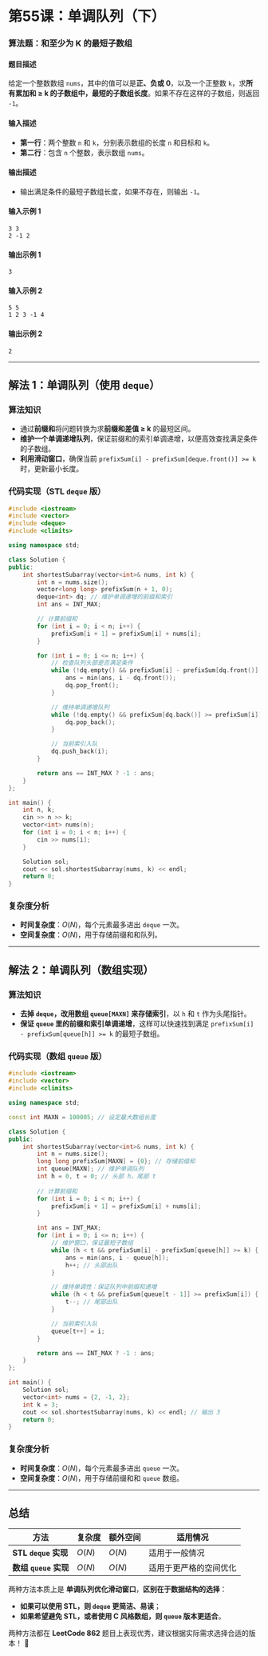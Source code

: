 # 第55课：单调队列（下）

### **算法题：和至少为 K 的最短子数组**

#### **题目描述**

给定一个整数数组 `nums`，其中的值可以是**正、负或 0**，以及一个正整数 `k`，求**所有累加和 ≥ k 的子数组中，最短的子数组长度**。如果不存在这样的子数组，则返回 `-1`。

#### **输入描述**

- **第一行**：两个整数 `n` 和 `k`，分别表示数组的长度 `n` 和目标和 `k`。
- **第二行**：包含 `n` 个整数，表示数组 `nums`。

#### **输出描述**

- 输出满足条件的最短子数组长度，如果不存在，则输出 `-1`。

#### **输入示例 1**

```
3 3
2 -1 2
```

#### **输出示例 1**

```
3
```

#### **输入示例 2**

```
5 5
1 2 3 -1 4
```

#### **输出示例 2**

```
2
```

------

## **解法 1：单调队列（使用 `deque`）**

### **算法知识**

- 通过**前缀和**将问题转换为求**前缀和差值 ≥ k** 的最短区间。
- **维护一个单调递增队列**，保证前缀和的索引单调递增，以便高效查找满足条件的子数组。
- **利用滑动窗口**，确保当前 `prefixSum[i] - prefixSum[deque.front()] >= k` 时，更新最小长度。

### **代码实现（STL `deque` 版）**

```cpp
#include <iostream>
#include <vector>
#include <deque>
#include <climits>

using namespace std;

class Solution {
public:
    int shortestSubarray(vector<int>& nums, int k) {
        int n = nums.size();
        vector<long long> prefixSum(n + 1, 0);
        deque<int> dq; // 维护单调递增的前缀和索引
        int ans = INT_MAX;

        // 计算前缀和
        for (int i = 0; i < n; i++) {
            prefixSum[i + 1] = prefixSum[i] + nums[i];
        }

        for (int i = 0; i <= n; i++) {
            // 检查队列头部是否满足条件
            while (!dq.empty() && prefixSum[i] - prefixSum[dq.front()] >= k) {
                ans = min(ans, i - dq.front());
                dq.pop_front();
            }

            // 维持单调递增队列
            while (!dq.empty() && prefixSum[dq.back()] >= prefixSum[i]) {
                dq.pop_back();
            }

            // 当前索引入队
            dq.push_back(i);
        }

        return ans == INT_MAX ? -1 : ans;
    }
};

int main() {
    int n, k;
    cin >> n >> k;
    vector<int> nums(n);
    for (int i = 0; i < n; i++) {
        cin >> nums[i];
    }

    Solution sol;
    cout << sol.shortestSubarray(nums, k) << endl;
    return 0;
}
```

### **复杂度分析**

- **时间复杂度**：$O(N)$，每个元素最多进出 `deque` 一次。
- **空间复杂度**：$O(N)$，用于存储前缀和和队列。

------

## **解法 2：单调队列（数组实现）**

### **算法知识**

- **去掉 `deque`，改用数组 `queue[MAXN]` 来存储索引**，以 `h` 和 `t` 作为头尾指针。
- **保证 `queue` 里的前缀和索引单调递增**，这样可以快速找到满足 `prefixSum[i] - prefixSum[queue[h]] >= k` 的最短子数组。

### **代码实现（数组 `queue` 版）**

```cpp
#include <iostream>
#include <vector>
#include <climits>

using namespace std;

const int MAXN = 100005; // 设定最大数组长度

class Solution {
public:
    int shortestSubarray(vector<int>& nums, int k) {
        int n = nums.size();
        long long prefixSum[MAXN] = {0}; // 存储前缀和
        int queue[MAXN]; // 维护单调队列
        int h = 0, t = 0; // 头部 h，尾部 t
        
        // 计算前缀和
        for (int i = 0; i < n; i++) {
            prefixSum[i + 1] = prefixSum[i] + nums[i];
        }

        int ans = INT_MAX;
        for (int i = 0; i <= n; i++) {
            // 维护窗口，保证最短子数组
            while (h < t && prefixSum[i] - prefixSum[queue[h]] >= k) {
                ans = min(ans, i - queue[h]);
                h++; // 头部出队
            }

            // 维持单调性：保证队列中前缀和递增
            while (h < t && prefixSum[queue[t - 1]] >= prefixSum[i]) {
                t--; // 尾部出队
            }

            // 当前索引入队
            queue[t++] = i;
        }

        return ans == INT_MAX ? -1 : ans;
    }
};

int main() {
    Solution sol;
    vector<int> nums = {2, -1, 2};
    int k = 3;
    cout << sol.shortestSubarray(nums, k) << endl; // 输出 3
    return 0;
}
```

### **复杂度分析**

- **时间复杂度**：$O(N)$，每个元素最多进出 `queue` 一次。
- **空间复杂度**：$O(N)$，用于存储前缀和和 `queue` 数组。

------

## **总结**

| 方法                  | 复杂度 | 额外空间 | 适用情况               |
| --------------------- | ------ | -------- | ---------------------- |
| **STL `deque` 实现**  | $O(N)$ | $O(N)$   | 适用于一般情况         |
| **数组 `queue` 实现** | $O(N)$ | $O(N)$   | 适用于更严格的空间优化 |

两种方法本质上是 **单调队列优化滑动窗口**，**区别在于数据结构的选择**：

- **如果可以使用 STL，则 `deque` 更简洁、易读**；
- **如果希望避免 STL，或者使用 C 风格数组，则 `queue` 版本更适合**。

两种方法都在 **LeetCode 862** 题目上表现优秀，建议根据实际需求选择合适的版本！ 🚀